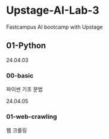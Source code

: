 # Upstage-AI-Lab-3
Fastcampus AI bootcamp with Upstage

## 01-Python
24.04.03
### 00-basic
파이썬 기초 문법

24.04.05
### 01-web-crawling
웹 크롤링